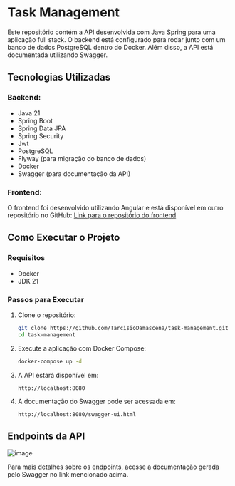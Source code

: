 # Task Management 

Este repositório contém a API desenvolvida com Java Spring para uma aplicação full stack. O backend está configurado para rodar junto com um banco de dados PostgreSQL dentro do Docker. Além disso, a API está documentada utilizando Swagger.

## Tecnologias Utilizadas

### Backend:
- Java 21
- Spring Boot
- Spring Data JPA
- Spring Security
- Jwt
- PostgreSQL
- Flyway (para migração do banco de dados)
- Docker
- Swagger (para documentação da API)

### Frontend:
O frontend foi desenvolvido utilizando Angular e está disponível em outro repositório no GitHub:
[Link para o repositório do frontend](https://github.com/TarcisioDamascena/angular-task-management-app)

## Como Executar o Projeto

### Requisitos
- Docker
- JDK 21

### Passos para Executar
1. Clone o repositório:
   ```bash
   git clone https://github.com/TarcisioDamascena/task-management.git
   cd task-management
   ```

2. Execute a aplicação com Docker Compose:
   ```bash
   docker-compose up -d
   ```

3. A API estará disponível em:
   ```
   http://localhost:8080
   ```

4. A documentação do Swagger pode ser acessada em:
   ```
   http://localhost:8080/swagger-ui.html
   ```

## Endpoints da API

![image](https://github.com/user-attachments/assets/24757422-99f7-44b0-901c-5c43180e0d6c)

Para mais detalhes sobre os endpoints, acesse a documentação gerada pelo Swagger no link mencionado acima.
